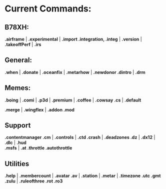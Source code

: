 # Current Commands:

## B78XH:

**.airframe** | **.experimental** | **.import .integration, .integ** | **.version** | **.takeoffPerf** | **.irs**

## General:

**.when** | **.donate** | **.oceanfix** | **.metarhow** | **.newdonor .dintro** | **.drm**

## Memes:

**.boing** | **.comi** | **.p3d** | **.premium** | **.coffee** | **.cowsay .cs** | **.default** 

**.merge** | **.wingflex** | **.addon .mod**

## Support

**.contentmanager .cm** | **.controls** | **.ctd .crash** | **.deadzones .dz** | **.dx12** | **.dlc** | **.hud**  
**.msfs** | **.at .throttle .autothrottle**

## Utilities

**.help** | **.membercount** | **.avatar .av** | **.station** | **.metar** | **.timezone .utc .gmt .zulu** | **.ruleofthree .rot .ro3** 
